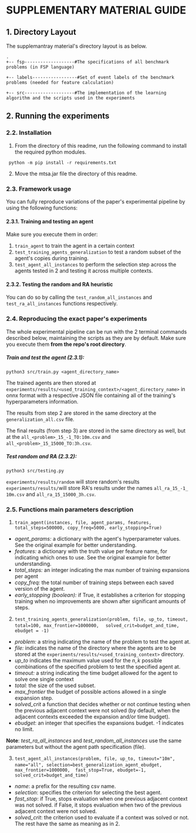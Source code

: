 # SUPPLEMENTARY MATERIAL GUIDE

## 1. Directory Layout
  
  The supplemantray material's directory layout is as below.

```  
.
+-- fsp-------------------#The specifications of all benchmark problems (in FSP language)

+-- labels-----------------#Set of event labels of the benchmark problems (needed for feature calculation)
		
+-- src-------------------#The implementation of the learning algorithm and the scripts used in the experiments
```

## 2. Running the experiments

### 2.2. Installation
  
  1. From the directory of this readme, run the following command to install the required python modules.
 ``` 
  python -m pip install -r requirements.txt
 ```
  2. Move the mtsa.jar file the directory of this readme.
   
 
 
### 2.3. Framework usage
You can fully reproduce variations of the paper's experimental pipeline by using the following functions:

#### 2.3.1. Training and testing an agent
Make sure you execute them in order:
1. ```train_agent``` to train the agent in a certain context
2. ```test_training_agents_generalization``` to test a random subset of the agent's copies during training.
3. ```test_agent_all_instances``` to perform the selection step across the agents tested in 2 and testing it across multiple contexts.

#### 2.3.2. Testing the random and RA heuristic
You can do so by calling the ```test_random_all_instances``` and ```test_ra_all_instances``` functions respectively.

### 2.4. Reproducing the exact paper's experiments 
The whole experimental pipeline can be run with the 2 terminal commands described below, maintaining the scripts as they are by default. Make sure you execute them **from the repo's root directory**.
##### Train and test the agent (2.3.1): 
```console
python3 src/train.py <agent_directory_name> 
``` 
The trained agents are then stored at ```experiments/results/<used_training_context>/<agent_directory_name>``` in onnx format with a respective JSON file containing all of the training's hyperparameters information.

The  results from step 2 are stored in the same directory at the ```generalization_all.csv``` file.

The final results (from step 3) are stored in the same directory as well, but at the ```all_<problem>_15_-1_TO:10m.csv``` and ```all_<problem>_15_15000_TO:3h.csv```.


##### Test random and RA (2.3.2):
```console
python3 src/testing.py 
```
```experiments/results/random``` will store random's results
```experiments/results/```will store RA's results under the names  ```all_ra_15_-1_	10m.csv``` and ```all_ra_15_15000_3h.csv```.

### 2.5. Functions main parameters description


1. ```train_agent(instances, file, agent_params, features, total_steps=500000, copy_freq=5000, early_stopping=True)```
 
+ *agent_params:* a dictionary with the agent's hyperparameter values. See the original example for better understanding.
+ *features:* a dictionary with the truth value per feature name, for indicating which ones to use. See the original example for better understanding.
+ *total_steps:* an integer indicating the max number of training expansions per agent
+  *copy_freq:* the total number of training steps between each saved version of the agent.
+ *early_stopping (boolean):* if True, it establishes a criterion for stopping training when no improvements are shown after significant amounts of steps.

2. ```test_training_agents_generalization(problem, file, up_to, timeout, total=100, max_frontier=1000000,  ```
  ```solved_crit=budget_and_time, ebudget = -1)```


+ *problem:* a string indicating the name of the problem to test the agent at.
+ *file:* indicates the name of the directory where the agents are to be stored at the ```experiments/results/<used_training_context>``` directory.
+ *up_to* indicates the maximum value used for the $n,k$ possible combinations  of the specified problem to test the specified agent at.
+ *timeout:* a string indicating the time budget allowed for the agent to solve one single context
+ *total:* the size of the used subset.
+ *max_frontier* the budget of possible actions allowed in a single expansion step.
+ *solved_crit* a function that decides whether or not continue testing when the previous adjacent context were not solved (by default, when the adjacent contexts exceeded the expansion and/or time budget).
+ *ebudget*: an integer that specifies the expansions budget. -1 indicates no limit.

**Note**: *test_ra_all_instances* and *test_random_all_instances* use the same parameters but without the agent path specification (file).

3. ```test_agent_all_instances(problem, file, up_to, timeout="10m", name="all", selection=best_generalization_agent_ebudget,```
``` max_frontier=1000000,  fast_stop=True, ebudget=-1, solved_crit=budget_and_time)```
+ *name*: a prefix for the resulting csv name.
+ *selection*: specifies the criterion for selecting the best agent.
+ *fast_stop*: if True, stops evaluation when one previous adjacent context was not solved. if False, it stops evaluation when two of the previous adjacent context were not solved.
+ *solved_crit*: the criterion used to evaluate if a context was solved or not. 
The rest have the same as meaning as in 2.

